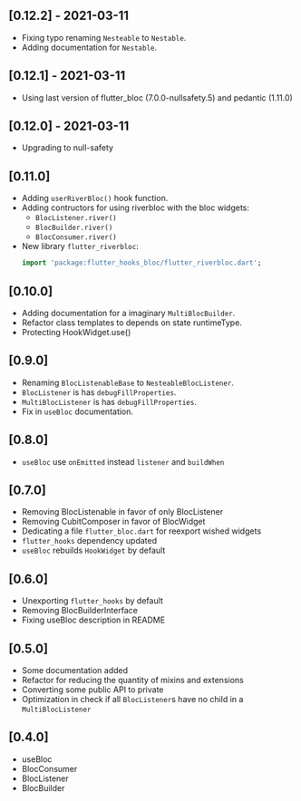 ## [0.12.2] - 2021-03-11

- Fixing typo renaming `Nesteable` to `Nestable`.
- Adding documentation for `Nestable`.

## [0.12.1] - 2021-03-11

- Using last version of flutter_bloc (7.0.0-nullsafety.5) and pedantic (1.11.0)

## [0.12.0] - 2021-03-11

- Upgrading to null-safety

## [0.11.0]

- Adding `userRiverBloc()` hook function.
- Adding contructors for using riverbloc with the bloc widgets:
  - `BlocListener.river()`
  - `BlocBuilder.river()`
  - `BlocConsumer.river()`
- New library `flutter_riverbloc`:
  ```dart
  import 'package:flutter_hooks_bloc/flutter_riverbloc.dart';
  ```

## [0.10.0]

- Adding documentation for a imaginary `MultiBlocBuilder`.
- Refactor class templates to depends on state runtimeType.
- Protecting HookWidget.use()

## [0.9.0]

- Renaming `BlocListenableBase` to `NesteableBlocListener`.
- `BlocListener` is has `debugFillProperties`.
- `MultiBlocListener` is has `debugFillProperties`.
- Fix in `useBloc` documentation.

## [0.8.0]

- `useBloc` use `onEmitted` instead `listener` and `buildWhen`

## [0.7.0]

- Removing BlocListenable in favor of only BlocListener
- Removing CubitComposer in favor of BlocWidget
- Dedicating a file `flutter_bloc.dart` for reexport wished widgets
- `flutter_hooks` dependency updated
- `useBloc` rebuilds `HookWidget` by default

## [0.6.0]

- Unexporting `flutter_hooks` by default
- Removing BlocBuilderInterface
- Fixing useBloc description in README

## [0.5.0]

- Some documentation added
- Refactor for reducing the quantity of mixins and extensions
- Converting some public API to private
- Optimization in check if all `BlocListener`s have no child
  in a `MultiBlocListener`

## [0.4.0]

- useBloc
- BlocConsumer
- BlocListener
- BlocBuilder
